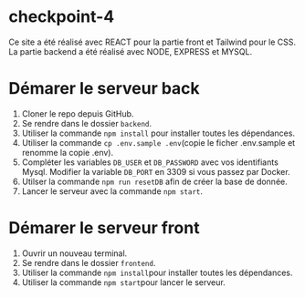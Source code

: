 # checkpoint-4

Ce site a été réalisé avec REACT pour la partie front et Tailwind pour le CSS. La partie backend a été réalisé avec NODE, EXPRESS et MYSQL.

# Démarer le serveur back

1. Cloner le repo depuis GitHub.
2. Se rendre dans le dossier `backend`.
3. Utiliser la commande `npm install` pour installer toutes les dépendances.
4. Utiliser la commande `cp .env.sample .env`(copie le ficher .env.sample et renomme la copie .env).
5. Compléter les variables `DB_USER` et `DB_PASSWORD` avec vos identifiants Mysql. Modifier la variable `DB_PORT` en 3309 si vous passez par Docker.
6. Utilser la commande `npm run resetDB` afin de créer la base de donnée.
7. Lancer le serveur avec la commande `npm start`.

# Démarer le serveur front

1. Ouvrir un nouveau terminal.
2. Se rendre dans le dossier `frontend`.
3. Utiliser la commande `npm install`pour installer toutes les dépendances.
4. Utiliser la commande `npm start`pour lancer le serveur.
